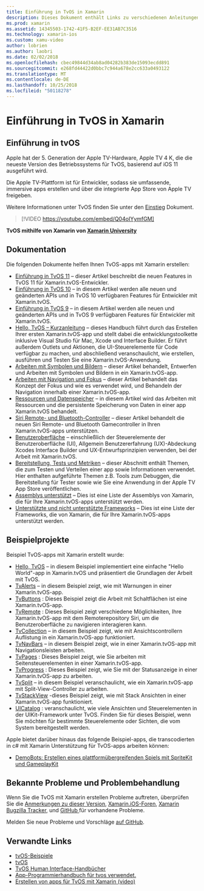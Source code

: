 ```yaml
---
title: Einführung in TvOS in Xamarin
description: Dieses Dokument enthält Links zu verschiedenen Anleitungen und Beispiele, die veranschaulichen, wie Sie die TvOS-apps mit Xamarin erstellen. Die Handbücher werden verschiedene Funktionen wie z. B. die Entwicklung der Benutzeroberfläche, datenspeicherung, Symbole und mehr erläutert.
ms.prod: xamarin
ms.assetid: 14345503-1742-41F5-B2EF-EE31AB7C3516
ms.technology: xamarin-ios
ms.custom: xamu-video
author: lobrien
ms.author: laobri
ms.date: 02/02/2018
ms.openlocfilehash: cbec49844d34ab8ad04282b383de15093ecdd891
ms.sourcegitcommit: e268fd44422d0bbc7c944a678e2cc633a0493122
ms.translationtype: MT
ms.contentlocale: de-DE
ms.lasthandoff: 10/25/2018
ms.locfileid: "50118278"
---
```

# <a name="introduction-to-tvos-in-xamarin"></a>Einführung in TvOS in Xamarin

## <a name="introducing-tvos"></a>Einführung in tvOS

Apple hat der 5. Generation der Apple TV-Hardware, Apple TV 4 K, die die neueste Version des Betriebssystems für TvOS, basierend auf iOS 11 ausgeführt wird.

Die Apple TV-Plattform ist für Entwickler, sodass sie umfassende, immersive apps erstellen und über die integrierte App Store von Apple TV freigeben.

Weitere Informationen unter TvOS finden Sie unter den [Einstieg](~/ios/tvos/get-started/index.md) Dokument.

> [!VIDEO https://youtube.com/embed/Q04oIYymfGM]

**TvOS mithilfe von Xamarin von [Xamarin University](https://university.xamarin.com/)**

## <a name="documentation"></a>Dokumentation

Die folgenden Dokumente helfen Ihnen TvOS-apps mit Xamarin erstellen:

- [Einführung in TvOS 11](~/ios/tvos/platform/introduction-to-tvos11.md) – dieser Artikel beschreibt die neuen Features in TvOS 11 für Xamarin.tvOS-Entwickler.
- [Einführung in TvOS 10](~/ios/tvos/platform/introduction-to-tvos10/index.md) – in diesem Artikel werden alle neuen und geänderten APIs und in TvOS 10 verfügbaren Features für Entwickler mit Xamarin.tvOS.
- [Einführung in TvOS 9](~/ios/tvos/platform/tvos9.md) – in diesem Artikel werden alle neuen und geänderten APIs und in TvOS 9 verfügbaren Features für Entwickler mit Xamarin.tvOS. 
- [Hello, TvOS – Kurzanleitung](~/ios/tvos/get-started/hello-tvos.md) – dieses Handbuch führt durch das Erstellen Ihrer ersten Xamarin.tvOS-app und stellt dabei die entwicklungstoolkette inklusive Visual Studio für Mac, Xcode und Interface Builder. Er führt außerdem Outlets und Aktionen, die UI-Steuerelemente für Code verfügbar zu machen, und abschließend veranschaulicht, wie erstellen, ausführen und Testen Sie eine Xamarin.tvOS-Anwendung.
- [Arbeiten mit Symbolen und Bildern](~/ios/tvos/app-fundamentals/icons-images.md) – dieser Artikel behandelt, Entwerfen und Arbeiten mit Symbolen und Bildern in ein Xamarin.tvOS-app.
- [Arbeiten mit Navigation und Fokus](~/ios/tvos/app-fundamentals/navigation-focus.md) – dieser Artikel behandelt das Konzept der Fokus und wie es verwendet wird, und Behandeln der Navigation innerhalb einer Xamarin.tvOS-app.
- [Ressourcen und Datenspeicher](~/ios/tvos/app-fundamentals/resources-data-storage.md) – in diesem Artikel wird das Arbeiten mit Ressourcen und die persistente Speicherung von Daten in einer app Xamarin.tvOS behandelt.
- [Siri Remote- und Bluetooth-Controller](~/ios/tvos/platform/remote-bluetooth.md) – dieser Artikel behandelt die neuen Siri Remote- und Bluetooth Gamecontroller in Ihren Xamarin.tvOS-apps unterstützen.
- [Benutzeroberfläche](~/ios/tvos/user-interface/index.md) – einschließlich der Steuerelemente der Benutzeroberfläche (UI), Allgemein Benutzererfahrung (UX)-Abdeckung Xcodes Interface Builder und UX-Entwurfsprinzipien verwenden, bei der Arbeit mit Xamarin.tvOS.
- [Bereitstellung, Tests und Metriken](~/ios/tvos/deploy-test/index.md) – dieser Abschnitt enthält Themen, die zum Testen und Verteilen einer app sowie Informationen verwendet. Hier enthalten aufgeführte Themen z.B. Tools zum Debuggen, die Bereitstellung für Tester sowie wie Sie eine Anwendung in der Apple TV App Store veröffentlichen.
- [Assemblys unterstützt](~/ios/tvos/internals/assemblies.md) – Dies ist eine Liste der Assemblys von Xamarin, die für Ihre Xamarin.tvOS-apps unterstützt werden.
- [Unterstützte und nicht unterstützte Frameworks](~/ios/tvos/internals/frameworks.md) – Dies ist eine Liste der Frameworks, die von Xamarin, die für Ihre Xamarin.tvOS-apps unterstützt werden.

## <a name="sample-projects"></a>Beispielprojekte

Beispiel TvOS-apps mit Xamarin erstellt wurde:

- [Hello, TvOS](https://developer.xamarin.com/samples/monotouch/tvos/Hello-tvOS/) – in diesem Beispiel implementiert eine einfache "Hello World"-app in Xamarin.tvOS und präsentiert die Grundlagen der Arbeit mit TvOS.
- [TvAlerts](https://developer.xamarin.com/samples/monotouch/tvos/tvAlerts/) – in diesem Beispiel zeigt, wie mit Warnungen in einer Xamarin.tvOS-app.
- [TvButtons](https://developer.xamarin.com/samples/monotouch/tvos/tvButtons/) : Dieses Beispiel zeigt die Arbeit mit Schaltflächen ist eine Xamarin.tvOS-app.
- [TvRemote](https://developer.xamarin.com/samples/monotouch/tvos/tvRemote/) : Dieses Beispiel zeigt verschiedene Möglichkeiten, Ihre Xamarin.tvOS-app mit dem Remoterepository Siri, um die Benutzeroberfläche zu navigieren interagieren kann.
- [TvCollection](https://developer.xamarin.com/samples/monotouch/tvos/tvCollection/) – in diesem Beispiel zeigt, wie mit Ansichtscontrollern Auflistung in ein Xamarin.tvOS-app funktioniert.
- [TvNavBars](https://developer.xamarin.com/samples/monotouch/tvos/tvNavBars/) – in diesem Beispiel zeigt, wie in einer Xamarin.tvOS-app mit Navigationsleisten arbeiten.
- [TvPages](https://developer.xamarin.com/samples/monotouch/tvos/tvPages/) : Dieses Beispiel zeigt, wie Sie arbeiten mit Seitensteuerelementen in einer Xamarin.tvOS-app.
- [TvProgress](https://developer.xamarin.com/samples/monotouch/tvos/tvProgress/) : Dieses Beispiel zeigt, wie Sie mit der Statusanzeige in einer Xamarin.tvOS-app zu arbeiten.
- [TvSplit](https://developer.xamarin.com/samples/monotouch/tvos/tvSplit/) – in diesem Beispiel veranschaulicht, wie ein Xamarin.tvOS-app mit Split-View-Controller zu arbeiten.
- [TvStackView](https://developer.xamarin.com/samples/monotouch/tvos/tvStackView/) -dieses Beispiel zeigt, wie mit Stack Ansichten in einer Xamarin.tvOS-app funktioniert.
- [UICatalog](https://developer.xamarin.com/samples/monotouch/tvos/UICatalog/) : veranschaulicht, wie viele Ansichten und Steuerelementen in der UIKit-Framework unter TvOS. Finden Sie für dieses Beispiel, wenn Sie möchten für bestimmte Steuerelemente oder Sichten, die vom System bereitgestellt werden.

Apple bietet darüber hinaus das folgende Beispiel-apps, die transcodierten in c# mit Xamarin Unterstützung für TvOS-apps arbeiten können:

- [DemoBots: Erstellen eines plattformübergreifenden Spiels mit SpriteKit und GameplayKit](https://developer.apple.com/library/prerelease/tvos/samplecode/DemoBots/)

## <a name="known-issues-and-troubleshooting"></a>Bekannte Probleme und Problembehandlung

Wenn Sie die TvOS mit Xamarin erstellen Probleme auftreten, überprüfen Sie die [Anmerkungen zu dieser Version](http://releases.xamarin.com/), [Xamarin.iOS-Foren](https://forums.xamarin.com/categories/ios), [Xamarin Bugzilla Tracker](https://bugzilla.xamarin.com/query.cgi?product=iOS), und [GitHub ](https://github.com/xamarin/xamarin-macios/issues) für vorhandene Probleme.

Melden Sie neue Probleme und Vorschläge [auf GitHub](https://github.com/xamarin/xamarin-macios/issues).


## <a name="related-links"></a>Verwandte Links

- [tvOS-Beispiele](https://developer.xamarin.com/samples/tvos/all/)
- [tvOS](https://developer.apple.com/tvos/)
- [TvOS Human Interface-Handbücher](https://developer.apple.com/tvos/human-interface-guidelines/)
- [App-Programmierhandbuch für tvos verwendet.](https://developer.apple.com/library/prerelease/tvos/documentation/General/Conceptual/AppleTV_PG/)
- [Erstellen von apps für TvOS mit Xamarin (video)](https://university.xamarin.com/lightninglectures/tvos-with-xamarin)
